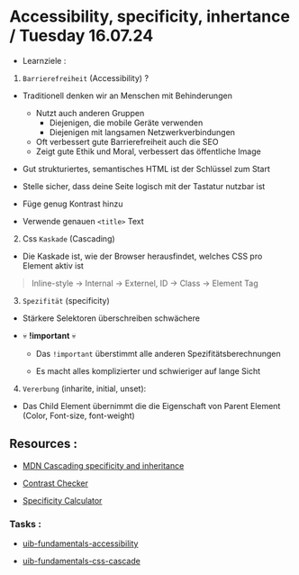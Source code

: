 # Accessibility, specificity, inhertance / Tuesday 16.07.24

- Learnziele :

1. `Barrierefreiheit` (Accessibility) ?

- Traditionell denken wir an Menschen mit Behinderungen

  - Nutzt auch anderen Gruppen
    - Diejenigen, die mobile Geräte verwenden
    - Diejenigen mit langsamen Netzwerkverbindungen
  - Oft verbessert gute Barrierefreiheit auch die SEO
  - Zeigt gute Ethik und Moral, verbessert das öffentliche Image

- Gut strukturiertes, semantisches HTML ist der Schlüssel zum Start

- Stelle sicher, dass deine Seite logisch mit der Tastatur nutzbar ist

- Füge genug Kontrast hinzu

- Verwende genauen `<title>` Text

2. Css `Kaskade` (Cascading)

- Die Kaskade ist, wie der Browser herausfindet, welches CSS pro Element aktiv ist

> Inline-style -> Internal -> Externel, ID -> Class -> Element Tag

3. `Spezifität` (specificity)

- Stärkere Selektoren überschreiben schwächere

- 💀 **!important** 💀

  - Das `!important` überstimmt alle anderen Spezifitätsberechnungen

  - Es macht alles komplizierter und schwieriger auf lange Sicht

4. `Vererbung` (inharite, initial, unset):

- Das Child Element übernimmt die die Eigenschaft von Parent Element (Color, Font-size, font-weight)

## Resources :

- [MDN Cascading specificity and inheritance](https://developer.mozilla.org/en-US/docs/Learn/CSS/Building_blocks/Cascade_and_inheritance)

- [Contrast Checker](https://webaim.org/resources/contrastchecker/)

- [Specificity Calculator](https://polypane.app/css-specificity-calculator/#selector=)

### Tasks :

- [uib-fundamentals-accessibility](https://classroom.github.com/a/jKpslnaA)

- [uib-fundamentals-css-cascade](https://classroom.github.com/a/st7BIqPz)
